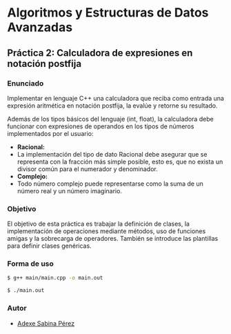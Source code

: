# Algoritmos y Estructuras de Datos Avanzadas

## Práctica 2: Calculadora de expresiones en notación postfija

### Enunciado
Implementar en lenguaje C++ una calculadora que reciba como entrada una expresión aritmética en notación postfija, la evalúe y retorne su resultado.

Además de los tipos básicos del lenguaje (int, float), la calculadora debe funcionar con expresiones de operandos en los tipos de números implementados por el usuario:
* **Racional:**
 * La implementación del tipo de dato Racional debe asegurar que se representa con la fracción más simple posible, esto es, que no exista un divisor común para el numerador y denominador.
* **Complejo:**
 * Todo número complejo puede representarse como la suma de un número real y un número imaginario.

### Objetivo
El objetivo de esta práctica es trabajar la definición de clases, la implementación de operaciones mediante métodos, uso de funciones amigas y la sobrecarga de operadores. También se introduce las plantillas para definir clases genéricas.

### Forma de uso
```bash
$ g++ main/main.cpp -o main.out
```
```bash
$ ./main.out
```
### Autor

* [Adexe Sabina Pérez](alu0100769609.github.io)

